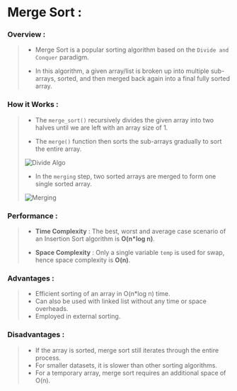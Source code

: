 # **Merge Sort :**

### **Overview :**
> - Merge Sort is a popular sorting algorithm based on the `Divide and Conquer` paradigm.
>
> - In this algorithm, a given array/list is broken up into multiple sub-arrays, sorted, and then merged back again into a final fully sorted array. 

### **How it Works :**
> - The `merge_sort()` recursively divides the given array into two halves until we are left with an array size of 1.
>
> - The `merge()` function then sorts the sub-arrays gradually to sort the entire array.
>
> ![Divide Algo](https://s3-us-west-2.amazonaws.com/tutorials-image/merge+sort+working.png)
>
> -  In the `merging` step, two sorted arrays are merged to form one single sorted array.
>
> ![Merging](https://linuxhint.com/wp-content/uploads/2021/12/Merge-Sort-Algorithm-Using-Python-1.png)


### **Performance :**
> - **Time Complexity** : The best, worst and average case scenario of an Insertion Sort algorithm is **O(n*log n)**. 
>
> - **Space Complexity** : Only a single variable `temp` is used for swap, hence space complexity is **O(n)**.

### **Advantages :**
> - Efficient sorting of an array in O(n*log n) time.
> - Can also be used with linked list without any time or space overheads.
> - Employed in external sorting.


### **Disadvantages :**
> - If the array is sorted, merge sort still iterates through the entire process.
> - For smaller datasets, it is slower than other sorting algorithms.
> - For a temporary array, merge sort requires an additional space of O(n).
